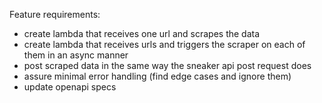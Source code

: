 Feature requirements:

- create lambda that receives one url and scrapes the data
- create lambda that receives urls and triggers the scraper on each of them in an async manner
- post scraped data in the same way the sneaker api post request does
- assure minimal error handling (find edge cases and ignore them)
- update openapi specs